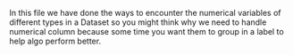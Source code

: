 In this file we have done the ways to encounter the numerical variables of different types in a Dataset 
so you might think why we need to handle numerical column because some time you want them to group in a label to help algo perform better.

